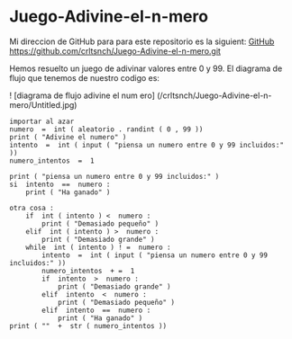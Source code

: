 # Juego-Adivine-el-n-mero

Mi direccion de GitHub para para este repositorio es la siguient: [GitHub](https://github.com/crltsnch/Juego-Adivine-el-n-mero.git)
https://github.com/crltsnch/Juego-Adivine-el-n-mero.git

Hemos resuelto un juego de adivinar valores entre 0 y 99.
El diagrama de flujo que tenemos de nuestro codigo es:

! [diagrama de flujo adivine el num ero] (/crltsnch/Juego-Adivine-el-n-mero/Untitled.jpg) 

```
importar al azar
numero  =  int ( aleatorio . randint ( 0 , 99 ))
print ( "Adivine el numero" )
intento  =  int ( input ( "piensa un numero entre 0 y 99 incluidos:" ))
numero_intentos  =  1

print ( "piensa un numero entre 0 y 99 incluidos:" )
si  intento  ==  numero :
    print ( "Ha ganado" )

otra cosa :
    if  int ( intento ) <  numero :
        print ( "Demasiado pequeño" )
    elif  int ( intento ) >  numero :
        print ( "Demasiado grande" )
    while  int ( intento ) ! =  numero :
        intento  =  int ( input ( "piensa un numero entre 0 y 99 incluidos:" ))
        numero_intentos  + =  1
        if  intento  >  numero :
            print ( "Demasiado grande" )
        elif  intento  <  numero :
            print ( "Demasiado pequeño" )
        elif  intento  ==  numero :
            print ( "Ha ganado" )
print ( ""  +  str ( numero_intentos ))
```
